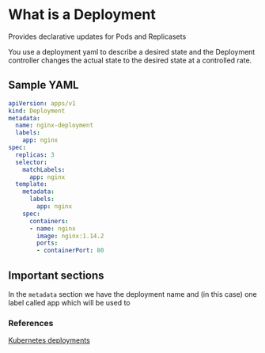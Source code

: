 # What is a Deployment

Provides declarative updates for Pods and Replicasets

You use a deployment yaml to describe a desired state and the Deployment controller changes
the actual state to the desired state at a controlled rate.

## Sample YAML

```yaml
apiVersion: apps/v1
kind: Deployment
metadata:
  name: nginx-deployment
  labels:
    app: nginx
spec:
  replicas: 3
  selector:
    matchLabels:
      app: nginx
  template:
    metadata:
      labels:
        app: nginx
    spec:
      containers:
      - name: nginx
        image: nginx:1.14.2
        ports:
        - containerPort: 80
```

## Important sections

In the `metadata` section we have the deployment name and (in this case) one label called app which
will be used to 

### References

[Kubernetes deployments](https://kubernetes.io/docs/concepts/workloads/controllers/deployment/)
